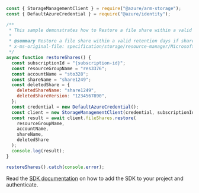 ```javascript
const { StorageManagementClient } = require("@azure/arm-storage");
const { DefaultAzureCredential } = require("@azure/identity");

/**
 * This sample demonstrates how to Restore a file share within a valid retention days if share soft delete is enabled
 *
 * @summary Restore a file share within a valid retention days if share soft delete is enabled
 * x-ms-original-file: specification/storage/resource-manager/Microsoft.Storage/stable/2021-09-01/examples/FileSharesRestore.json
 */
async function restoreShares() {
  const subscriptionId = "{subscription-id}";
  const resourceGroupName = "res3376";
  const accountName = "sto328";
  const shareName = "share1249";
  const deletedShare = {
    deletedShareName: "share1249",
    deletedShareVersion: "1234567890",
  };
  const credential = new DefaultAzureCredential();
  const client = new StorageManagementClient(credential, subscriptionId);
  const result = await client.fileShares.restore(
    resourceGroupName,
    accountName,
    shareName,
    deletedShare
  );
  console.log(result);
}

restoreShares().catch(console.error);
```

Read the [SDK documentation](https://github.com/Azure/azure-sdk-for-js/blob/%40azure%2Farm-storage_17.2.1/sdk/storage/arm-storage/README.md) on how to add the SDK to your project and authenticate.

